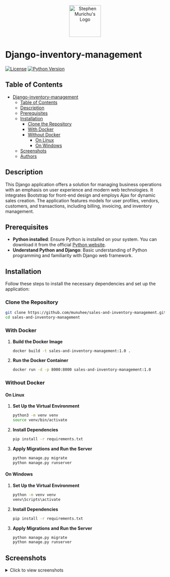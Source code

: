 
<div align="center">
  <img src="https://res.cloudinary.com/murste/image/upload/v1698907632/stevolve_x8ioeu.png" alt="Stephen Murichu's Logo" width="100" />
</div>

# Django-inventory-management
[![License](https://img.shields.io/badge/License-MIT-blue.svg)](https://opensource.org/license/mit)
[![Python Version](https://img.shields.io/badge/Python-3.12-green)](https://www.python.org/downloads/)

## Table of Contents
- [Django-inventory-management](#django-inventory-management)
  - [Table of Contents](#table-of-contents)
  - [Description](#description)
  - [Prerequisites](#prerequisites)
  - [Installation](#installation)
    - [Clone the Repository](#clone-the-repository)
    - [With Docker](#with-docker)
    - [Without Docker](#without-docker)
      - [On Linux](#on-linux)
      - [On Windows](#on-windows)
  - [Screenshots](#screenshots)
  - [Authors](#authors)

## Description
This Django application offers a solution for managing business operations with an emphasis on user experience and modern web technologies. It integrates Bootstrap for front-end design and employs Ajax for dynamic sales creation. The application features models for user profiles, vendors, customers, and transactions, including billing, invoicing, and inventory management.

## Prerequisites
- **Python installed**: Ensure Python is installed on your system. You can download it from the official [Python website](https://www.python.org/).
- **Understand Python and Django**: Basic understanding of Python programming and familiarity with Django web framework.

## Installation

Follow these steps to install the necessary dependencies and set up the application:

### Clone the Repository

```bash
git clone https://github.com/munuhee/sales-and-inventory-management.git
cd sales-and-inventory-management
```

### With Docker

1. **Build the Docker Image**

    ```bash
    docker build -t sales-and-inventory-management:1.0 .
    ```

2. **Run the Docker Container**

    ```bash
    docker run -d -p 8000:8000 sales-and-inventory-management:1.0
    ```

### Without Docker

#### On Linux

1. **Set Up the Virtual Environment**

    ```bash
    python3 -m venv venv
    source venv/bin/activate
    ```

2. **Install Dependencies**

    ```bash
    pip install -r requirements.txt
    ```

3. **Apply Migrations and Run the Server**

    ```bash
    python manage.py migrate
    python manage.py runserver
    ```

#### On Windows

1. **Set Up the Virtual Environment**

    ```bash
    python -m venv venv
    venv\Scripts\activate
    ```

2. **Install Dependencies**

    ```bash
    pip install -r requirements.txt
    ```

3. **Apply Migrations and Run the Server**

    ```bash
    python manage.py migrate
    python manage.py runserver
    ```

## Screenshots

<details>
  <summary>Click to view screenshots</summary>

  ![screenshot_1](https://github.com/user-attachments/assets/9bb2f5f9-d456-4681-b5de-8d82a3ef97d8)

  ![screenshot_2](https://github.com/user-attachments/assets/d6e14ba3-8827-41c1-9cdb-8f24add83f4d)

  ![screenshot_3](https://github.com/user-attachments/assets/6be5060e-974b-4289-bcdf-b852771833f8)

  ![screenshot_4](https://github.com/user-attachments/assets/5b176c44-82dd-4080-8259-0976029a496f)

  ![screenshot_5](https://github.com/user-attachments/assets/c9ab8f77-bf2a-4b1e-bc66-986101d4991b)

  ![screenshot_6](https://github.com/user-attachments/assets/3db3ca87-28a8-4fee-8cc7-fcc9481076f4)

  ![screenshot_7](https://github.com/user-attachments/assets/1197a79f-8e11-41e1-a8a8-4ea5f0ac0391)

  ![screenshot_8](https://github.com/user-attachments/assets/a340d85b-76dc-4618-b530-97cd620ef649)

  ![screenshot_9](https://github.com/user-attachments/assets/751fe028-6115-424e-b69c-0fedfa9f321f)

  ![screenshot_10](https://github.com/user-attachments/assets/d3905ec2-c843-468c-bdd4-799955854fd6)

  ![screenshot_11](https://github.com/user-attachments/assets/99bb9f1c-4688-4049-b31e-5de1bd817304)

  ![screenshot_12](https://github.com/user-attachments/assets/a0ea68c0-2969-42e4-81cd-fbf6efffd569)

  ![screenshot_13](https://github.com/user-attachments/assets/9fbd7b1c-d60c-456a-957c-4a033cf76d89)

  ![screenshot_14](https://github.com/user-attachments/assets/b6eabb9a-119a-418d-af56-b44d316bf6be)

  ![screenshot_15](https://github.com/user-attachments/assets/ec117dfd-e0ee-46ff-9486-b5262f58b901)

</details>

